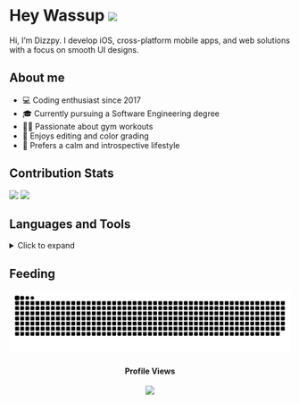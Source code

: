 <h1>Hey Wassup <img src="https://emojiisland.com/cdn/shop/products/Handshake_Emoji_Icon_ios10_large.png?v=1571606090" width="40" /></h1>
<p>Hi, I’m Dizzpy. I develop iOS, cross-platform mobile apps, and web solutions with a focus on smooth UI designs.</p>



## About me
<!--
<img align="right" src="https://visitor-badge.laobi.icu/badge?page_id=dizzpy.dizzpy&left_color=royalblue&right_color=black"  />
-->

- 💻 Coding enthusiast since 2017
- 🎓 Currently pursuing a Software Engineering degree
- 🏋️‍♂️ Passionate about gym workouts
- 🎨 Enjoys editing and color grading
- 🌿 Prefers a calm and introspective lifestyle


## Contribution Stats

  <div align="start">
    <img width="400px" src="https://github-readme-stats.vercel.app/api?username=dizzpy&theme=gotham&show_icons=true&hide_border=true&count_private=true" />
    <img width="400px" src="https://github-readme-streak-stats.herokuapp.com/?user=dizzpy&theme=gotham&hide_border=true" />
  </div>


## Languages and Tools


<details>
  <summary>Click to expand</summary>
  

### Languages
<img style="margin: 10px" src="https://skillicons.dev/icons?i=html,css,sass,js,c,cs,java,mysql,dart,swift,arduino&" alt="Languages" />

### Frameworks
<img style="margin: 10px" src="https://skillicons.dev/icons?i=bootstrap,tailwindcss,react,nextjs,flutter,materialui,dotnet&" alt="Frameworks" />

### Tools
<img style="margin: 10px" src="https://skillicons.dev/icons?i=vscode,androidstudio,firebase,git,postman,docker,vercel,notion,ai,ae,figma&" alt="Tools" />
</details>



## Feeding

  <p align="statr">
    <img src ="https://raw.githubusercontent.com/dizzpy/dizzpy/output/github-contribution-grid-snake-dark.svg">
  </p>



###
<!--
<div align="center">
  <img src="https://raw.githubusercontent.com/platane/snk/output/github-contribution-grid-snake-dark.svg"  />
</div>
-->

###

<div align="center">
  <h4>Profile Views</h4>
  <img src="https://profile-counter.glitch.me/dizzpy/count.svg?"  />
</div>

